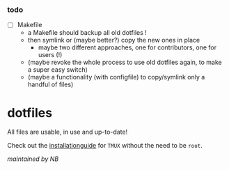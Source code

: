 ### todo
- [ ] Makefile
  - a Makefile should backup all old dotfiles !
  - then symlink or (maybe better?) copy the new ones in place
    - maybe two different approaches, one for contributors, one for users (!)
  - (maybe revoke the whole process to use old dotfiles again, to make a super easy switch)
  - (maybe a functionality (with configfile) to copy/symlink only a handful of files)

# dotfiles
All files are usable, in use and up-to-date!

Check out the [installationguide](https://github.com/nonator/dotfiles/blob/master/install_tmux.md) for `TMUX` without the need to be `root`.

_maintained by NB_
